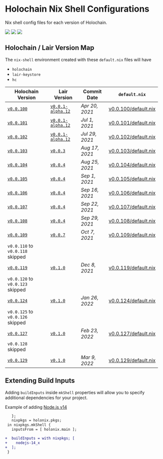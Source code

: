 
# Holochain Nix Shell Configurations
Nix shell config files for each version of Holochain.


[![](https://img.shields.io/github/issues-raw/mjbrisebois/holochain-nix-shell-configs?style=flat-square)](https://github.com/mjbrisebois/holochain-nix-shell-configs/issues)
[![](https://img.shields.io/github/issues-closed-raw/mjbrisebois/holochain-nix-shell-configs?style=flat-square)](https://github.com/mjbrisebois/holochain-nix-shell-configs/issues?q=is%3Aissue+is%3Aclosed)
[![](https://img.shields.io/github/issues-pr-raw/mjbrisebois/holochain-nix-shell-configs?style=flat-square)](https://github.com/mjbrisebois/holochain-nix-shell-configs/pulls)


## Holochain / Lair Version Map
The `nix-shell` environment created with these `default.nix` files will have

- `holochain`
- `lair-keystore`
- `hc`

| Holochain Version                                                                                  | Lair Version                                                                                         | Commit Date    | `default.nix`                                |
|----------------------------------------------------------------------------------------------------|------------------------------------------------------------------------------------------------------|----------------|----------------------------------------------|
| [`v0.0.100`](https://github.com/holochain/holochain/tree/3bd9181ea35c32993d1550591fd19720b31065f6) | [`v0.0.1-alpha.12`](https://github.com/holochain/lair/tree/2998dd3ad21928115b3a531cbc319e61bc896b78) | *Apr 20, 2021* | [v0.0.100/default.nix](v0.0.100/default.nix) |
| [`v0.0.101`](https://github.com/holochain/holochain/tree/ea726cc05aa6064c3b8b4f85fddf3e89429f018e) | [`v0.0.1-alpha.12`](https://github.com/holochain/lair/tree/2998dd3ad21928115b3a531cbc319e61bc896b78) | *Jul 1, 2021*  | [v0.0.101/default.nix](v0.0.101/default.nix) |
| [`v0.0.102`](https://github.com/holochain/holochain/tree/6535292238dc1fbd2b60433a2054f7787e4f060e) | [`v0.0.1-alpha.12`](https://github.com/holochain/lair/tree/2998dd3ad21928115b3a531cbc319e61bc896b78) | *Jul 29, 2021* | [v0.0.102/default.nix](v0.0.102/default.nix) |
| [`v0.0.103`](https://github.com/holochain/holochain/tree/f3d17d993ad8d988402cc01d73a0095484efbabb) | [`v0.0.3`](https://github.com/holochain/lair/tree/6a9aab37c90566328c13c4d048d1afaf75fc39a9)          | *Aug 17, 2021* | [v0.0.103/default.nix](v0.0.103/default.nix) |
| [`v0.0.104`](https://github.com/holochain/holochain/tree/d003eb7a45f1d7125c4701332202761721793d68) | [`v0.0.4`](https://github.com/holochain/lair/tree/d3155ac98ec550c6b5eb097923556958015f9354)          | *Aug 25, 2021* | [v0.0.104/default.nix](v0.0.104/default.nix) |
| [`v0.0.105`](https://github.com/holochain/holochain/tree/ea6b780f02069c0ef46aeef0406b0929847a2b02) | [`v0.0.4`](https://github.com/holochain/lair/tree/d3155ac98ec550c6b5eb097923556958015f9354)          | *Sep 1, 2021*  | [v0.0.105/default.nix](v0.0.105/default.nix) |
| [`v0.0.106`](https://github.com/holochain/holochain/tree/b11908875a9f6a09e8939fbf6f45ff658e3d10a6) | [`v0.0.4`](https://github.com/holochain/lair/tree/d3155ac98ec550c6b5eb097923556958015f9354)          | *Sep 16, 2021* | [v0.0.106/default.nix](v0.0.106/default.nix) |
| [`v0.0.107`](https://github.com/holochain/holochain/tree/221f3424a919224dcf1950d1059e8b88aba08f7b) | [`v0.0.4`](https://github.com/holochain/lair/tree/d3155ac98ec550c6b5eb097923556958015f9354)          | *Sep 22, 2021* | [v0.0.107/default.nix](v0.0.107/default.nix) |
| [`v0.0.108`](https://github.com/holochain/holochain/tree/cad04aec3fb5f137b2d224ab29dcc204af7b9821) | [`v0.0.4`](https://github.com/holochain/lair/tree/d3155ac98ec550c6b5eb097923556958015f9354)          | *Sep 29, 2021* | [v0.0.108/default.nix](v0.0.108/default.nix) |
| [`v0.0.109`](https://github.com/holochain/holochain/tree/e5a480ce735beaa8ae7434abdb1b6dc03d487ffa) | [`v0.0.7`](https://github.com/holochain/lair/tree/bd92b76ad9cc18bc0c0db215e4bea9767c9003cf)          | *Oct 7, 2021*  | [v0.0.109/default.nix](v0.0.109/default.nix) |
| `v0.0.110` to  `v0.0.118` skipped                                                                  |                                                                                                      |                |                                              |
| [`v0.0.119`](https://github.com/holochain/holochain/tree/9d9a556e8236234bcca64ee33620012c8a6ab095) | [`v0.1.0`](https://github.com/holochain/lair/tree/0343621e0bfa2a941ecf53363003d1f28b7ef0e6)          | *Dec 8, 2021*  | [v0.0.119/default.nix](v0.0.119/default.nix) |
| `v0.0.120` to  `v0.0.123` skipped                                                                  |                                                                                                      |                |                                              |
| [`v0.0.124`](https://github.com/holochain/holochain/tree/4a449ee985053f5b8ee0f0688b949bd26bfcb3fc) | [`v0.1.0`](https://github.com/holochain/lair/tree/0343621e0bfa2a941ecf53363003d1f28b7ef0e6)          | *Jan 26, 2022* | [v0.0.124/default.nix](v0.0.124/default.nix) |
| `v0.0.125` to  `v0.0.126` skipped                                                                  |                                                                                                      |                |                                              |
| [`v0.0.127`](https://github.com/holochain/holochain/tree/3e49d501ce1b74a700d5abae9b8b26021885f012) | [`v0.1.0`](https://github.com/holochain/lair/tree/0343621e0bfa2a941ecf53363003d1f28b7ef0e6)          | *Feb 23, 2022* | [v0.0.127/default.nix](v0.0.127/default.nix) |
| `v0.0.128` skipped                                                                                 |                                                                                                      |                |                                              |
| [`v0.0.129`](https://github.com/holochain/holochain/tree/b2eb2342d2feb68872e19636e83d199d38b01f66) | [`v0.1.0`](https://github.com/holochain/lair/tree/0343621e0bfa2a941ecf53363003d1f28b7ef0e6)          | *Mar 9, 2022*  | [v0.0.129/default.nix](v0.0.129/default.nix) |


## Extending Build Inputs
Adding `buildInputs` inside `mkShell` properties will allow you to specify additional dependencies
for your project.

Example of adding [Node.js v14](https://nodejs.org/dist/latest-v14.x/docs/api/)
```diff
   };
   nixpkgs = holonix.pkgs;
 in nixpkgs.mkShell {
   inputsFrom = [ holonix.main ];

+  buildInputs = with nixpkgs; [
+    nodejs-14_x
+  ];
 }
```

